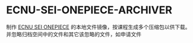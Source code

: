 # ECNU-SEI-ONEPIECE-ARCHIVER

制作 [ECNU SEI ONEPIECE](https://github.com/EnixCoda/ECNU-SEI-ONEPIECE) 的本地文件镜像，按课程生成多个压缩包以供下载。
并忽略归档空间中的文件和其它该忽略的文件，如申请文件

